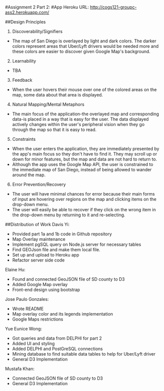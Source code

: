 #Assignment 2 Part 2:
#App Heroku URL: http://cogs121-groupc-ass2.herokuapp.com/

##Design Principles
1. Discoverability/Signifiers
  - The map of San Diego is overlayed by light and dark colors. The darker colors represent areas that Uber/Lyft drivers would be needed more and these colors are easier to discover given Google Map's background.

2. Learnability
  - TBA

3. Feedback
  - When the user hovers their mouse over one of the colored areas on the map, some data about that area is displayed.

4. Natural Mapping/Mental Metaphors
  - The main focus of the application-the overlayed map and corresponding data-is placed in a way that is easy for the user. The data displayed actively changes within the user's peripheral vision when they go through the map so that it is easy to read.

5. Constraints
  - When the user enters the application, they are immediately presented by the app's main focus so they don't have to find it. They may scroll up or down for minor features, but the map and data are not hard to return to.
  - Although the app uses the Google Map API, the user is constrained to the immediate map of San Diego, instead of being allowed to wander around the map.

6. Error Prevention/Recovery
  - The user will have minimal chances for error because their main forms of input are hovering over regions on the map and clicking items on the drop-down menu.
  - The user will easily be able to recover if they click on the wrong item in the drop-down menu by returning to it and re-selecting. 

##Distribution of Work
Davis Yi:
- Provided part 1a and 1b code in Github repository
- Map Overlay maintenance
- Implement pgSQL query on Node.js server for necessary tables
- Find GEOJson file and make them local file.
- Set up and upload to Heroku app
- Refactor server side code

Elaine Hu:
- Found and connected GeoJSON file of SD county to D3
- Added Google Map overlay
- Front-end design using bootstrap


Jose Paulo Gonzales:
- Wrote README
- Map overlay color and its legends implementation
- Google Maps restrictions


Yue Eunice Wong:
- Got queries and data from DELPHI for part 2
- Added UI and styling
- Added DELPHI and PostGreSQL connections
- Mining database to find suitable data tables to help for Uber/Lyft driver
- General D3 Implementation

Mustafa Khan:
- Connected GeoJSON file of SD county to D3
- General D3 Implementation
